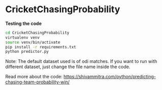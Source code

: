 # CricketChasingProbability

**Testing the code**

```bash
cd CricketChasingProbability
virtualenv venv
source venv/bin/activate
pip install -r requirements.txt
python predictor.py
```

Note: The default dataset used is of odi matches. If you want to run with different dataset, just change the file name inside the code.

Read more about the code: https://shivammitra.com/python/predicting-chasing-team-probability-win/
